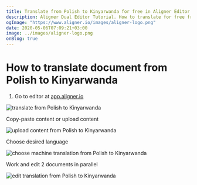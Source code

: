 ```yaml
---
title: Translate from Polish to Kinyarwanda for free in Aligner Editor
description: Aligner Dual Editor Tutorial. How to translate for free from Polish to Kinyarwanda. Aligner is multilingual document management platform. 
ogImage: "https://www.aligner.io/images/aligner-logo.png"
date: 2020-05-06T07:09:21+03:00
image: ../images/aligner-logo.png
onBlog: true
---
```


# How to translate document from Polish to Kinyarwanda

1. Go to editor at [app.aligner.io](https://app.aligner.io "Aligner App web page")

![translate from Polish to Kinyarwanda](../aligner-blank-editor.png "translate from Polish to Kinyarwanda")

Copy-paste content or upload content

![upload content from Polish to Kinyarwanda](../aligner-uploaded-document.png "upload content from Polish to Kinyarwanda")

Choose desired language

![choose machine translation from Polish to Kinyarwanda](../aligner-language-dropdown.png "choose machine translation from Polish to Kinyarwanda")

Work and edit 2 documents in parallel

![edit translation from Polish to Kinyarwanda](../aligner-double-sitded-editor.png "edit translation from Polish to Kinyarwanda")

